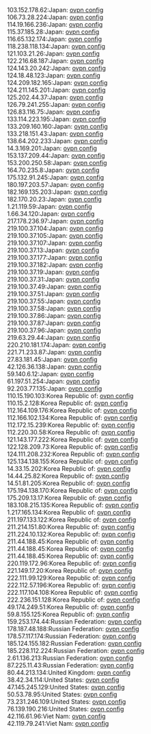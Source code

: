 103.152.178.62:Japan: [ovpn config](vpn/103_152_178_62.ovpn)  
106.73.28.224:Japan: [ovpn config](vpn/106_73_28_224.ovpn)  
114.19.166.236:Japan: [ovpn config](vpn/114_19_166_236.ovpn)  
115.37.185.28:Japan: [ovpn config](vpn/115_37_185_28.ovpn)  
116.65.132.174:Japan: [ovpn config](vpn/116_65_132_174.ovpn)  
118.238.118.134:Japan: [ovpn config](vpn/118_238_118_134.ovpn)  
121.103.21.26:Japan: [ovpn config](vpn/121_103_21_26.ovpn)  
122.216.68.187:Japan: [ovpn config](vpn/122_216_68_187.ovpn)  
124.143.20.242:Japan: [ovpn config](vpn/124_143_20_242.ovpn)  
124.18.48.123:Japan: [ovpn config](vpn/124_18_48_123.ovpn)  
124.209.182.165:Japan: [ovpn config](vpn/124_209_182_165.ovpn)  
124.211.145.201:Japan: [ovpn config](vpn/124_211_145_201.ovpn)  
125.202.44.37:Japan: [ovpn config](vpn/125_202_44_37.ovpn)  
126.79.241.255:Japan: [ovpn config](vpn/126_79_241_255.ovpn)  
126.83.116.75:Japan: [ovpn config](vpn/126_83_116_75.ovpn)  
133.114.223.195:Japan: [ovpn config](vpn/133_114_223_195.ovpn)  
133.209.160.160:Japan: [ovpn config](vpn/133_209_160_160.ovpn)  
133.218.151.43:Japan: [ovpn config](vpn/133_218_151_43.ovpn)  
138.64.202.233:Japan: [ovpn config](vpn/138_64_202_233.ovpn)  
14.3.169.201:Japan: [ovpn config](vpn/14_3_169_201.ovpn)  
153.137.209.44:Japan: [ovpn config](vpn/153_137_209_44.ovpn)  
153.200.250.58:Japan: [ovpn config](vpn/153_200_250_58.ovpn)  
164.70.235.8:Japan: [ovpn config](vpn/164_70_235_8.ovpn)  
175.132.91.245:Japan: [ovpn config](vpn/175_132_91_245.ovpn)  
180.197.203.57:Japan: [ovpn config](vpn/180_197_203_57.ovpn)  
182.169.135.203:Japan: [ovpn config](vpn/182_169_135_203.ovpn)  
182.170.20.23:Japan: [ovpn config](vpn/182_170_20_23.ovpn)  
1.21.119.59:Japan: [ovpn config](vpn/1_21_119_59.ovpn)  
1.66.34.120:Japan: [ovpn config](vpn/1_66_34_120.ovpn)  
217.178.236.97:Japan: [ovpn config](vpn/217_178_236_97.ovpn)  
219.100.37.104:Japan: [ovpn config](vpn/219_100_37_104.ovpn)  
219.100.37.105:Japan: [ovpn config](vpn/219_100_37_105.ovpn)  
219.100.37.107:Japan: [ovpn config](vpn/219_100_37_107.ovpn)  
219.100.37.13:Japan: [ovpn config](vpn/219_100_37_13.ovpn)  
219.100.37.177:Japan: [ovpn config](vpn/219_100_37_177.ovpn)  
219.100.37.182:Japan: [ovpn config](vpn/219_100_37_182.ovpn)  
219.100.37.19:Japan: [ovpn config](vpn/219_100_37_19.ovpn)  
219.100.37.31:Japan: [ovpn config](vpn/219_100_37_31.ovpn)  
219.100.37.49:Japan: [ovpn config](vpn/219_100_37_49.ovpn)  
219.100.37.51:Japan: [ovpn config](vpn/219_100_37_51.ovpn)  
219.100.37.55:Japan: [ovpn config](vpn/219_100_37_55.ovpn)  
219.100.37.58:Japan: [ovpn config](vpn/219_100_37_58.ovpn)  
219.100.37.86:Japan: [ovpn config](vpn/219_100_37_86.ovpn)  
219.100.37.87:Japan: [ovpn config](vpn/219_100_37_87.ovpn)  
219.100.37.96:Japan: [ovpn config](vpn/219_100_37_96.ovpn)  
219.63.29.44:Japan: [ovpn config](vpn/219_63_29_44.ovpn)  
220.210.181.174:Japan: [ovpn config](vpn/220_210_181_174.ovpn)  
221.71.233.87:Japan: [ovpn config](vpn/221_71_233_87.ovpn)  
27.83.181.45:Japan: [ovpn config](vpn/27_83_181_45.ovpn)  
42.126.36.138:Japan: [ovpn config](vpn/42_126_36_138.ovpn)  
59.140.6.12:Japan: [ovpn config](vpn/59_140_6_12.ovpn)  
61.197.51.254:Japan: [ovpn config](vpn/61_197_51_254.ovpn)  
92.203.77.135:Japan: [ovpn config](vpn/92_203_77_135.ovpn)  
110.15.190.103:Korea Republic of: [ovpn config](vpn/110_15_190_103.ovpn)  
110.15.2.128:Korea Republic of: [ovpn config](vpn/110_15_2_128.ovpn)  
112.164.109.176:Korea Republic of: [ovpn config](vpn/112_164_109_176.ovpn)  
112.166.102.134:Korea Republic of: [ovpn config](vpn/112_166_102_134.ovpn)  
112.172.15.239:Korea Republic of: [ovpn config](vpn/112_172_15_239.ovpn)  
112.220.30.58:Korea Republic of: [ovpn config](vpn/112_220_30_58.ovpn)  
121.143.177.222:Korea Republic of: [ovpn config](vpn/121_143_177_222.ovpn)  
122.128.209.73:Korea Republic of: [ovpn config](vpn/122_128_209_73.ovpn)  
124.111.208.232:Korea Republic of: [ovpn config](vpn/124_111_208_232.ovpn)  
125.134.138.155:Korea Republic of: [ovpn config](vpn/125_134_138_155.ovpn)  
14.33.15.202:Korea Republic of: [ovpn config](vpn/14_33_15_202.ovpn)  
14.44.25.82:Korea Republic of: [ovpn config](vpn/14_44_25_82.ovpn)  
14.51.81.205:Korea Republic of: [ovpn config](vpn/14_51_81_205.ovpn)  
175.194.138.170:Korea Republic of: [ovpn config](vpn/175_194_138_170.ovpn)  
175.209.13.17:Korea Republic of: [ovpn config](vpn/175_209_13_17.ovpn)  
183.108.215.135:Korea Republic of: [ovpn config](vpn/183_108_215_135.ovpn)  
1.217.165.134:Korea Republic of: [ovpn config](vpn/1_217_165_134.ovpn)  
211.197.133.122:Korea Republic of: [ovpn config](vpn/211_197_133_122.ovpn)  
211.214.151.80:Korea Republic of: [ovpn config](vpn/211_214_151_80.ovpn)  
211.224.10.132:Korea Republic of: [ovpn config](vpn/211_224_10_132.ovpn)  
211.44.188.45:Korea Republic of: [ovpn config](vpn/211_44_188_45.ovpn)  
211.44.188.45:Korea Republic of: [ovpn config](vpn/211_44_188_45.ovpn)  
211.44.188.45:Korea Republic of: [ovpn config](vpn/211_44_188_45.ovpn)  
220.119.172.96:Korea Republic of: [ovpn config](vpn/220_119_172_96.ovpn)  
221.149.17.20:Korea Republic of: [ovpn config](vpn/221_149_17_20.ovpn)  
222.111.99.129:Korea Republic of: [ovpn config](vpn/222_111_99_129.ovpn)  
222.112.57.196:Korea Republic of: [ovpn config](vpn/222_112_57_196.ovpn)  
222.117.104.108:Korea Republic of: [ovpn config](vpn/222_117_104_108.ovpn)  
222.236.151.128:Korea Republic of: [ovpn config](vpn/222_236_151_128.ovpn)  
49.174.249.51:Korea Republic of: [ovpn config](vpn/49_174_249_51.ovpn)  
59.8.155.125:Korea Republic of: [ovpn config](vpn/59_8_155_125.ovpn)  
159.253.174.44:Russian Federation: [ovpn config](vpn/159_253_174_44.ovpn)  
178.187.48.188:Russian Federation: [ovpn config](vpn/178_187_48_188.ovpn)  
178.57.117.174:Russian Federation: [ovpn config](vpn/178_57_117_174.ovpn)  
185.124.155.182:Russian Federation: [ovpn config](vpn/185_124_155_182.ovpn)  
185.228.112.224:Russian Federation: [ovpn config](vpn/185_228_112_224.ovpn)  
2.61.136.213:Russian Federation: [ovpn config](vpn/2_61_136_213.ovpn)  
87.225.11.43:Russian Federation: [ovpn config](vpn/87_225_11_43.ovpn)  
80.44.213.134:United Kingdom: [ovpn config](vpn/80_44_213_134.ovpn)  
38.42.34.114:United States: [ovpn config](vpn/38_42_34_114.ovpn)  
47.145.245.129:United States: [ovpn config](vpn/47_145_245_129.ovpn)  
50.53.78.95:United States: [ovpn config](vpn/50_53_78_95.ovpn)  
73.231.246.109:United States: [ovpn config](vpn/73_231_246_109.ovpn)  
76.139.190.216:United States: [ovpn config](vpn/76_139_190_216.ovpn)  
42.116.61.96:Viet Nam: [ovpn config](vpn/42_116_61_96.ovpn)  
42.119.79.241:Viet Nam: [ovpn config](vpn/42_119_79_241.ovpn)  
